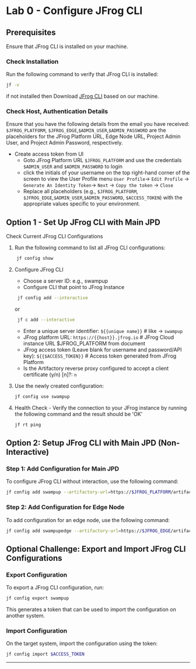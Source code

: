 # Lab 0 - Configure JFrog CLI

## Prerequisites

Ensure that JFrog CLI is installed on your machine.

### Check Installation

Run the following command to verify that JFrog CLI is installed:

```bash
jf -v
```

if not installed then Download [JFrog CLI](https://jfrog.com/getcli/) based on our machine.

### Check Host, Authentication Details

Ensure that you have the following details from the email you have received:
`$JFROG_PLATFORM`, `$JFROG_EDGE`,`$ADMIN_USER`,`$ADMIN_PASSWORD` are the placeholders for the JFrog Platform URL, Edge Node URL, Project Admin User, and Project Admin Password, respectively.
- Create access token from UI
  - Goto JFrog Platform URL `$JFROG_PLATFORM` and use the credentials `$ADMIN_USER` and `$ADMIN_PASSWORD` to login
  - click the initials of your username on the top right-hand corner of the screen to view the User Profile menu ``User Profile``-> ``Edit Profile`` -> ``Generate An Identity Token``-> ``Next`` -> ``Copy the token`` -> ``Close``
  - Replace all placeholders (e.g., `$JFROG_PLATFORM`, `$JFROG_EDGE`,`$ADMIN_USER`,`$ADMIN_PASSWORD`, `$ACCESS_TOKEN`) with the appropriate values specific to your environment.

## Option 1 - Set Up JFrog CLI with Main JPD
Check Current JFrog CLI Configurations

1. Run the following command to list all JFrog CLI configurations:
```bash
    jf config show
```
2. Configure JFrog CLI
    - Choose a server ID: e.g., swampup
    - Configure CLI that point to JFrog Instance
    ```bash 
     jf config add --interactive
    ``` 
    or
    ```bash 
     jf c add --interactive
     ```
      - Enter a unique server identifier: ```${{unique name}}```        # like -> `swampup`
      - JFrog platform URL: ```https://{{host}}.jfrog.io```             # JFrog Cloud instance URL $JFROG_PLATFORM from document
      - JFrog access token (Leave blank for username and password/API key): ```${{$ACCESS_TOKEN}}``` # Access token generated from JFrog Platform
      - Is the Artifactory reverse proxy configured to accept a client certificate (y/n) [n]?: ``n``

3. Use the newly created configuration:
    ```bash
    jf config use swampup
    ```
4. Health Check
       - Verify the connection to your JFrog instance by running the following command and the result should be 'OK'
     ```bash
     jf rt ping
     ```

## Option 2: Setup JFrog CLI with Main JPD (Non-Interactive)

### Step 1: Add Configuration for Main JPD
To configure JFrog CLI without interaction, use the following command:
```bash
jf config add swampup --artifactory-url=https://$JFROG_PLATFORM/artifactory --user=$ADMIN_USER --password=$ADMIN_PASSWORD --interactive=false
```

### Step 2: Add Configuration for Edge Node 
To add configuration for an edge node, use the following command:
```bash
jf config add swampupedge --artifactory-url=https://$JFROG_EDGE/artifactory --user=$ADMIN_USER --password=$ADMIN_PASSWORD --interactive=false
```

## Optional Challenge: Export and Import JFrog CLI Configurations

### Export Configuration
To export a JFrog CLI configuration, run:
```bash
jf config export swampup
```
This generates a token that can be used to import the configuration on another system.

### Import Configuration
On the target system, import the configuration using the token:
```bash
jf config import $ACCESS_TOKEN
```

---
